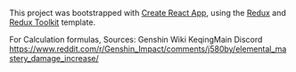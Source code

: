 This project was bootstrapped with [Create React App](https://github.com/facebook/create-react-app), using the [Redux](https://redux.js.org/) and [Redux Toolkit](https://redux-toolkit.js.org/) template.

For Calculation formulas, Sources: 
Genshin Wiki
KeqingMain Discord
https://www.reddit.com/r/Genshin_Impact/comments/j580by/elemental_mastery_damage_increase/
